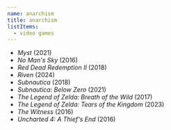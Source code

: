 ```yaml
---
name: anarchism
title: anarchism
listItems:
  - video games
---
```


- _Myst_ (2021)
- _No Man's Sky_ (2016)
- _Red Dead Redemption II_ (2018)
- _Riven_ (2024)
- _Subnautica_ (2018)
- _Subnautica: Below Zero_ (2021)
- _The Legend of Zelda: Breath of the Wild_ (2017)
- _The Legend of Zelda: Tears of the Kingdom_ (2023)
- _The Witness_ (2016)
- _Uncharted 4: A Thief's End_ (2016)